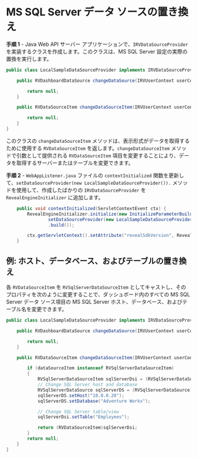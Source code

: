 # MS SQL Server データ ソースの置き換え

**手順 1** - Java Web API サーバー アプリケーションで、`IRVDataSourceProvider` を実装するクラスを作成します。このクラスは、MS SQL Server 設定の実際の置換を実行します。 

```java
public class LocalSampleDataSourceProvider implements IRVDataSourceProvider {

	public RVDashboardDataSource changeDataSource(IRVUserContext userContext, RVDashboardDataSource dataSource) {

		return null;
	}

	public RVDataSourceItem changeDataSourceItem(IRVUserContext userContext, String dashboardsID, RVDataSourceItem dataSourceItem) {

		return null;
	}
}
```

このクラスの `changeDataSourceItem` メソッドは、表示形式がデータを取得するために使用する `RVDataSourceItem` を返します。`changeDataSourceItem` メソッドで引数として提供される `RVDataSourceItem` 項目を変更することにより、データを取得するサーバーまたはテーブルを変更できます。

**手順 2** - `WebAppListener.java` ファイルの `contextInitialized` 関数を更新して、`setDataSourceProvider(new LocalSampleDataSourceProvider()).` メソッドを使用して、作成したばかりの `IRVDataSourceProvider` を `RevealEngineInitializer` に追加します。

```java
	public void contextInitialized(ServletContextEvent ctx) {
		RevealEngineInitializer.initialize(new InitializeParameterBuilder().
				setDataSourceProvider(new LocalSampleDataSourceProvider()).
				.build());

		ctx.getServletContext().setAttribute("revealSdkVersion", RevealEngineInitializer.getRevealSdkVersion());
	}
```

## 例: ホスト、データベース、およびテーブルの置き換え

各 `RVDataSourceItem` を `RVSqlServerDataSourceItem` としてキャストし、そのプロパティを次のように変更することで、ダッシュボード内のすべての MS SQL Server データ ソース項目の MS SQL Server ホスト、データベース、およびテーブル名を変更できます。

```java
public class LocalSampleDataSourceProvider implements IRVDataSourceProvider {

	public RVDashboardDataSource changeDataSource(IRVUserContext userContext, RVDashboardDataSource dataSource) {

		return null;
	}

	public RVDataSourceItem changeDataSourceItem(IRVUserContext userContext, String dashboardsID, RVDataSourceItem dataSourceItem) {

		if (dataSourceItem instanceof RVSqlServerDataSourceItem)
		{
			RVSqlServerDataSourceItem sqlServerDsi = (RVSqlServerDataSourceItem)dataSourceItem;
			// Change SQL Server host and database
			RVSqlServerDataSource sqlServerDS = (RVSqlServerDataSource)sqlServerDsi.getDataSource();
			sqlServerDS.setHost("10.0.0.20");
			sqlServerDS.setDatabase("Adventure Works");

			// Change SQL Server table/view
			sqlServerDsi.setTable("Employees");

			return (RVDataSourceItem)sqlServerDsi;
		}
		return null;
	}
}
```
